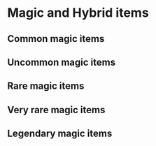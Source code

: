 # Magic and Hybrid items

## Common magic items

## Uncommon magic items

## Rare magic items

## Very rare magic items

## Legendary magic items
